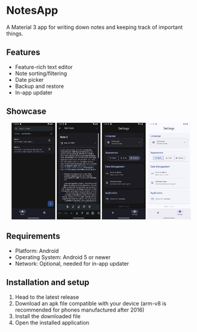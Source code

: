 # NotesApp

A Material 3 app for writing down notes and keeping track of important things.

## Features

- Feature-rich text editor
- Note sorting/filtering
- Date picker
- Backup and restore
- In-app updater

## Showcase

<p align="center">
   <img src="screenshots/qemu-system-x86_64_lguPgXaFKA.png" alt="Home screen of the application" width="23%">
   <img src="screenshots/qemu-system-x86_64_GiaQFGxkZc.png" alt="Editing screen of the application" width="23%">
   <img src="screenshots/qemu-system-x86_64_p7lJQetggp.png" alt="Settings screen of the application (dark theme)" width="23%">
   <img src="screenshots/qemu-system-x86_64_ubQLFms0KF.png" alt="Settings screen of the application (light theme)" width="23%">
</p>

## Requirements

- Platform: Android
- Operating System: Android 5 or newer
- Network: Optional, needed for in-app updater

## Installation and setup

1. Head to the latest release
2. Download an apk file compatible with your device (arm-v8 is recommended for phones manufactured after 2016)
3. Install the downloaded file
4. Open the installed application
